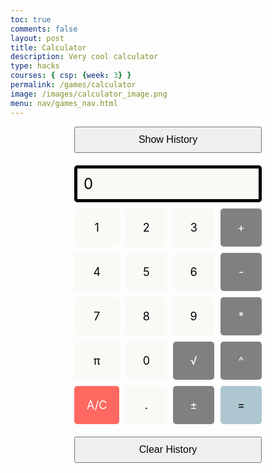 ```yaml
---
toc: true
comments: false
layout: post
title: Calculator
description: Very cool calculator
type: hacks
courses: { csp: {week: 3} }
permalink: /games/calculator
image: /images/calculator_image.png
menu: nav/games_nav.html
---
```


<style>
  .calculator-output {
    grid-column: span 4;
    grid-row: span 1;
    padding: 0.25em;
    font-size: 20px;
    border: 5px solid black;
    background-color: #FAF9F6;
    color: black;
    display: flex;
    align-items: center;
  }
  .calculator-number {
    color: black;
    background-color: #FAF9F6;
  }
  .calculator-operation {
    color: white;
    background-color: #808080;
  }
  .calculator-equals {
    color: black;
    background-color: #AEC6CF;
  }
  .calculator-clear {
    color: white;
    background-color: #FF6961;
  }
  .history-container {
    grid-column: span 4;
    padding: 0.5em;
    font-size: 16px;
    border-bottom: 1px solid black;
    display: none; /* Hidden by default */
    background-color: #333333; /* Dark background */
    color: white; /* White text */
  }
  .calculator-container {
  display: grid;
  grid-template-columns: repeat(4, 1fr);
  grid-gap: 10px;
  max-width: 300px;
  margin: auto;
}

.calculator-number, .calculator-operation, .calculator-equals, .calculator-clear {
  padding: 20px;
  text-align: center;
  font-size: 18px;
  border-radius: 5px;
  cursor: pointer;
}

.calculator-output {
  grid-column: span 4;
  padding: 10px;
  font-size: 24px;
  text-align: right;
  border-radius: 5px;
}

button {
  padding: 10px;
  font-size: 16px;
  cursor: pointer;
}
</style>

<!-- Add a container for the animation and image -->
<div id="animation">
  <div class="calculator-container">
    <!-- Button to toggle history -->
    <button id="toggle-history" style="grid-column: span 4; margin-bottom: 10px;">Show History</button>
    <!-- Operation history, hidden by default -->
    <div id="operation-history" class="history-container">
      History:
    </div>
    <!-- Result -->
    <div class="calculator-output" id="output">0</div>
    <!-- Buttons grid for the calculator -->
    <div class="calculator-number">1</div>
    <div class="calculator-number">2</div>
    <div class="calculator-number">3</div>
    <div class="calculator-operation">+</div>
    <div class="calculator-number">4</div>
    <div class="calculator-number">5</div>
    <div class="calculator-number">6</div>
    <div class="calculator-operation">-</div>
    <div class="calculator-number">7</div>
    <div class="calculator-number">8</div>
    <div class="calculator-number">9</div>
    <div class="calculator-operation">*</div>
    <div class="calculator-number">π</div>
    <div class="calculator-number">0</div>
    <div class="calculator-operation">√</div>
    <div class="calculator-operation">^</div>
    <div class="calculator-clear">A/C</div>
    <div class="calculator-number">.</div>
    <div class="calculator-operation">±</div>
    <div class="calculator-equals">=</div>
    <!-- Clear History Button -->
    <button id="clear-history" style="grid-column: span 4; margin-top: 10px;">Clear History</button>
  </div>
</div>

<!-- JavaScript (JS) implementation of the calculator. -->
<script>
  // Initialize important variables to manage calculations
  var firstNumber = null;
  var operator = null;
  var nextReady = true;
  
  // Build objects containing key elements
  const output = document.getElementById("output");
  const history = document.getElementById("operation-history"); // Get the history div
  const toggleHistoryButton = document.getElementById("toggle-history"); // Get the toggle button
  const numbers = document.querySelectorAll(".calculator-number");
  const operations = document.querySelectorAll(".calculator-operation");
  const clear = document.querySelectorAll(".calculator-clear");
  const equals = document.querySelectorAll(".calculator-equals"); 
  const clearHistoryButton = document.getElementById("clear-history"); // Get the clear history button

  // Toggle history visibility
  toggleHistoryButton.addEventListener("click", function() {
    if (history.style.display === "none") {
      history.style.display = "block";
      toggleHistoryButton.textContent = "Hide History";
    } else {
      history.style.display = "none";
      toggleHistoryButton.textContent = "Show History";
    }
  });

  // Number buttons listener
  numbers.forEach(button => {
    button.addEventListener("click", function() {
      number(button.textContent);
    });
  });
  
  // Number action
  function number(value) {
    if (value != "." && value != "π") {
      if (nextReady == true) {
        output.innerHTML = value;
        if (value != "0") {
          nextReady = false;
        }
      } else {
        output.innerHTML = output.innerHTML + value;
      }
    } else {
      if (value == "π") {
        output.innerHTML = Math.PI.toFixed(4); // Set π to 3.1415
        nextReady = true;
      } else {
        if (output.innerHTML.indexOf(".") == -1) {
          output.innerHTML = output.innerHTML + value;
          nextReady = false;
        }
      }
    }
  }
  
  // Operation buttons listener
  operations.forEach(button => {
    button.addEventListener("click", function() {
      operation(button.textContent);
    });
  });

  function operation(choice) {
    if (choice === "±") {
      output.innerHTML = (-parseFloat(output.innerHTML)).toString();
      return;
    }
    if (firstNumber == null) {
      firstNumber = parseFloat(output.innerHTML);
      nextReady = true;
      operator = choice;
      return;
    }
    const secondNumber = parseFloat(output.innerHTML);
    const result = calculate(firstNumber, secondNumber);
    updateHistory(firstNumber, operator, secondNumber, result); // Update history after calculation
    firstNumber = result;
    operator = choice;
    output.innerHTML = result.toString();
    nextReady = true;
}

  // Calculator
  function calculate (first, second) { // function to calculate the result of the equation
      let result = 0;
      switch (operator) {
          case "+":
              result = first + second;
              break;
          case "-":
              result = first - second;
              break;
          case "*":
              result = first * second;
              break;
          case "/":
              result = first / second;
              break;
          case "^":
              result = first ** second;
              break;
          case "√":
              result = first ** (1/second);
              break;
          default: 
              break;
      }
      return result;
  }
  
  // Equals button listener
  equals.forEach(button => {
    button.addEventListener("click", function() {
      equal();
    });
  });
  
  // Equal action
  function equal() { 
    const secondNumber = parseFloat(output.innerHTML);
    const result = calculate(firstNumber, secondNumber);
    updateHistory(firstNumber, operator, secondNumber, result); // Update history after calculation
    firstNumber = result;
    output.innerHTML = result.toString();
    nextReady = true;
}
  function updateHistory(first, operator, second, result) {
    // Create a new entry in the history
    let historyEntry = `${first} ${operator} ${second} = ${result}`;
    let historyDiv = document.createElement("div");
    historyDiv.textContent = historyEntry;
    history.appendChild(historyDiv); // Append the new entry to the history
  }

  // Clear button listener
  clear.forEach(button => {
    button.addEventListener("click", function() {
      clearCalc();
    });
  });
  
  // A/C action
  function clearCalc () { // Clears calculator output, but not history
      firstNumber = null;
      output.innerHTML = "0";
      nextReady = true;
  }

  // Clear history button listener
  clearHistoryButton.addEventListener("click", function() {
    clearHistory();
  });

  // Clear history function
  function clearHistory() {
    history.innerHTML = "History:"; // Clear the history content
  }

  // Listen for keyboard events
  document.addEventListener("keydown", function(event) {
    const key = event.key;
    // Handle numbers and decimal point
    if (/^[0-9]$/.test(key) || key === ".") {
      number(key);
    }
    // Backspace key for delete
    if (key === "Backspace") {
      deleteLastCharacter();
    }
  });

  // Function to delete the last character
  function deleteLastCharacter() {
    const currentOutput = output.innerHTML;
    if (currentOutput.length > 1) {
      output.innerHTML = currentOutput.slice(0, -1);
    } else {
      output.innerHTML = "0";
      nextReady = true;
    }
  }
</script>
